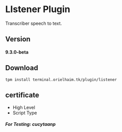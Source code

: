 # LIstener Plugin
Transcriber speech to text.
## Version
#### 9.3.0-beta
## Download
```
tpm install terminal.orielhaim.tk/plugin/listener
```
## certificate
- High Level
- Script Type
##### For Testing: *cucytaanp*